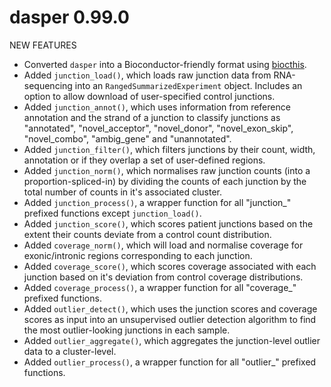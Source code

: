 # dasper 0.99.0


NEW FEATURES

* Converted `dasper` into a Bioconductor-friendly format using [biocthis](https://lcolladotor.github.io/biocthis/).
* Added `junction_load()`, which loads raw junction data from RNA-sequencing into an `RangedSummarizedExperiment` object. Includes an option to allow download of user-specified control junctions.
* Added `junction_annot()`, which uses information from reference annotation and the strand of a junction to classify junctions as "annotated", "novel_acceptor", "novel_donor", "novel_exon_skip", "novel_combo", "ambig_gene" and "unannotated".
* Added `junction_filter()`, which filters junctions by their count, width, annotation or if they overlap a set of user-defined regions.
* Added `junction_norm()`, which normalises raw junction counts (into a proportion-spliced-in) by dividing the counts of each junction by the total number of counts in it's associated cluster.
* Added `junction_process()`, a wrapper function for all "junction_" prefixed functions except `junction_load()`. 
* Added `junction_score()`, which scores patient junctions based on the extent their counts deviate from a control count distribution.
* Added `coverage_norm()`, which will load and normalise coverage for exonic/intronic regions corresponding to each junction.
* Added `coverage_score()`, which scores coverage associated with each junction based on it's deviation from control coverage distributions. 
* Added `coverage_process()`, a wrapper function for all "coverage_" prefixed functions. 
* Added `outlier_detect()`, which uses the junction scores and coverage scores as input into an unsupervised outlier detection algorithm to find the most outlier-looking junctions in each sample. 
* Added `outlier_aggregate()`, which aggregates the junction-level outlier data to a cluster-level. 
* Added `outlier_process()`, a wrapper function for all "outlier_" prefixed functions. 

